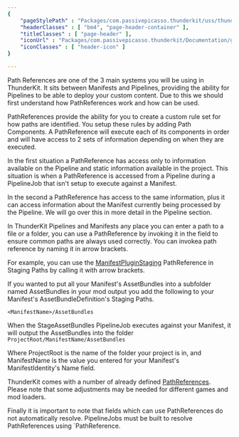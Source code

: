 ```yaml
---
{ 
	"pageStylePath" : "Packages/com.passivepicasso.thunderkit/uss/thunderkit_style.uss",
	"headerClasses" : [ "bm4", "page-header-container" ],
	"titleClasses" : [ "page-header" ],
	"iconUrl" : "Packages/com.passivepicasso.thunderkit/Documentation/graphics/TK_PathReference_2X_Icon.png",
	"iconClasses" : [ "header-icon" ]
}

---
```


Path References are one of the 3 main systems you will be using in ThunderKit.  It sits between Manifests and Pipelines, providing the ability for Pipelines to be able to deploy your custom content. Due to this we should first understand how PathReferences work and how can be used.

PathReferences provide the ability for you to create a custom rule set for how paths are identified.  You setup these rules by adding Path Components.  A PathReference will execute each of its components in order and will have access to 2 sets of information depending on when they are executed.

In the first situation a PathReference has access only to information available on the Pipeline and static information available in the project.  This situation is when a PathReference is accessed from a Pipeline during a PipelineJob that isn't setup to execute against a Manifest.

In the second a PathReference has access to the same information, plus it can access information about the Manifest currently being processed by the Pipeline. We will go over this in more detail in the Pipeline section.

In ThunderKit Pipelines and Manifests any place you can enter a path to a file or a folder, you can use a PathReference by invoking it in the field to ensure common paths are always used correctly.  You can invokea path reference by naming it in arrow brackets.

For example, you can use the [ManifestPluginStaging](assetlink://Packages/com.passivepicasso.thunderkit/Editor/Templates/PathReferences/ManifestPluginStaging.asset) PathReference in Staging Paths by calling it with arrow brackets.

If you wanted to put all your Manifest's AssetBundles into a subfolder named AssetBundles in your mod output you add the following to your Manifest's AssetBundleDefinition's Staging Paths.

`<ManifestName>/AssetBundles`

When the StageAssetBundles PipelineJob executes against your Manifest, it will output the AssetBundles into the folder `ProjectRoot/ManifestName/AssetBundles`

Where ProjectRoot is the name of the folder your project is in, and ManifestName is the value you entered for your Manifest's ManifestIdentity's Name field.

ThunderKit comes with a number of already defined [PathReferences](assetlink://Packages/com.passivepicasso.thunderkit/Editor/Templates/PathReferences). Please note that some adjustments may be needed for different games and mod loaders.

Finally it is important to note that fields which can use PathReferences do not automatically resolve. PipelineJobs must be built to resolve PathReferences using `PathReference.